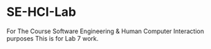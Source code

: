 # SE-HCI-Lab
For The Course Software Engineering &amp; Human Computer Interaction purposes
This is for Lab 7 work.
